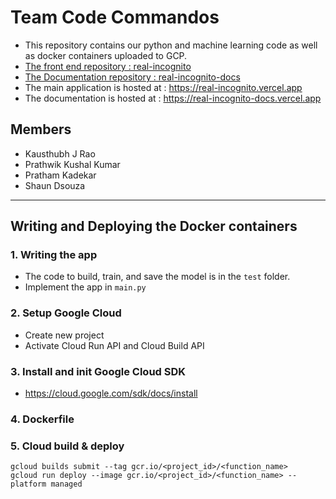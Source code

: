 # Team Code Commandos

- This repository contains our python and machine learning code as well as docker containers uploaded to GCP.
- [The front end repository : real-incognito](https://github.com/prathwik0/real-incognito)
- [The Documentation repository : real-incognito-docs](https://github.com/prathwik0/real-incognito)
- The main application is hosted at : https://real-incognito.vercel.app
- The documentation is hosted at : https://real-incognito-docs.vercel.app

## Members

- Kausthubh J Rao
- Prathwik Kushal Kumar
- Pratham Kadekar
- Shaun Dsouza

---

## Writing and Deploying the Docker containers

### 1. Writing the app

- The code to build, train, and save the model is in the `test` folder.
- Implement the app in `main.py`

### 2. Setup Google Cloud

- Create new project
- Activate Cloud Run API and Cloud Build API

### 3. Install and init Google Cloud SDK

- https://cloud.google.com/sdk/docs/install

### 4. Dockerfile

### 5. Cloud build & deploy

```
gcloud builds submit --tag gcr.io/<project_id>/<function_name>
gcloud run deploy --image gcr.io/<project_id>/<function_name> --platform managed
```
